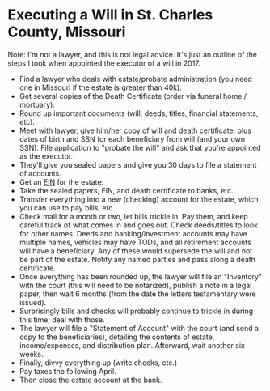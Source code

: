 # Executing a Will in St. Charles County, Missouri

Note: I'm not a lawyer, and this is not legal advice. It's just an outline of the steps I took when appointed the executor of a will in 2017.

- Find a lawyer who deals with estate/probate administration (you need one in Missouri if the estate is greater than 40k).
- Get several copies of the Death Certificate (order via funeral home / mortuary).
- Round up important documents (will, deeds, titles, financial statements, etc).
- Meet with lawyer, give him/her copy of will and death certificate, plus dates of birth and SSN for each beneficiary from will (and your own SSN).
File application to "probate the will" and ask that you're appointed as the executor.
- They'll give you sealed papers and give you 30 days to file a statement of accounts.
- Get an [EIN](https://sa.www4.irs.gov/modiein/individual/index.jsp) for the estate: 
- Take the sealed papers, EIN, and death certificate to banks, etc.
- Transfer everything into a new (checking) account for the estate, which you can use to pay bills, etc.
- Check mail for a month or two, let bills trickle in. Pay them, and keep careful track of what comes in and goes out.
Check deeds/titles to look for other names. Deeds and banking/investment accounts may have multiple names, vehicles may have TODs, and all retirement accounts will have a beneficiary. Any of these would supersede the will and not be part of the estate. Notify any named parties and pass along a death certificate.
- Once everything has been rounded up, the lawyer will file an "Inventory" with the court (this will need to be notarized), publish a note in a legal paper, then wait 6 months (from the date the letters testamentary were issued).
- Surprisingly bills and checks will probably continue to trickle in during this time, deal with those.
- The lawyer will file a "Statement of Account" with the court (and send a copy to the beneficiaries), detailing the contents of estate, income/expenses, and distribution plan. Afterward, wait another six weeks.
- Finally, divvy everything up (write checks, etc.)
- Pay taxes the following April.
- Then close the estate account at the bank.